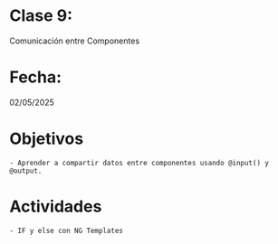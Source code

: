 # Clase 9: 
Comunicación entre Componentes

# Fecha: 
02/05/2025

# Objetivos
    - Aprender a compartir datos entre componentes usando @input() y @output.

# Actividades
    - IF y else con NG Templates
    



